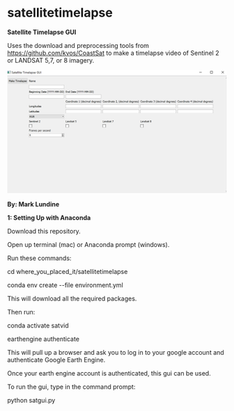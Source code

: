 # satellitetimelapse

**Satellite Timelapse GUI**

Uses the download and preprocessing tools from https://github.com/kvos/CoastSat to make a timelapse video
of Sentinel 2 or LANDSAT 5,7, or 8 imagery.

![GUI gif](https://github.com/mlundine/SatelliteTimelapse/blob/main/gui.png)

**By: Mark Lundine**

**1: Setting Up with Anaconda**



Download this repository.

Open up terminal (mac) or Anaconda prompt (windows).

Run these commands:

cd where_you_placed_it/satellitetimelapse

conda env create --file environment.yml

This will download all the required packages.

Then run:

conda activate satvid

earthengine authenticate

This will pull up a browser and ask you to log in to your google account and authenticate Google Earth Engine.

Once your earth engine account is authenticated, this gui can be used.

To run the gui, type in the command prompt:

python satgui.py



